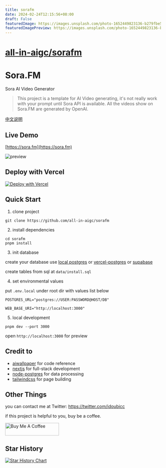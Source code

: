 ```yaml
---
title: sorafm
date: 2024-02-24T12:15:56+08:00
draft: False
featuredImage: https://images.unsplash.com/photo-1652449823136-b279fbe5dfd3?ixid=M3w0NjAwMjJ8MHwxfHJhbmRvbXx8fHx8fHx8fDE3MDg3NDgxMDJ8&ixlib=rb-4.0.3
featuredImagePreview: https://images.unsplash.com/photo-1652449823136-b279fbe5dfd3?ixid=M3w0NjAwMjJ8MHwxfHJhbmRvbXx8fHx8fHx8fDE3MDg3NDgxMDJ8&ixlib=rb-4.0.3
---
```


# [all-in-aigc/sorafm](https://github.com/all-in-aigc/sorafm)

# Sora.FM

Sora AI Video Generator

> This project is a template for AI Video generating, it's not really work with your prompt until Sora API is available. All the videos show on Sora.FM are generated by OpenAI.

[中文说明](./README_CN.md)

## Live Demo

[https://sora.fm](https://sora.fm)

![preview](./preview.png)

## Deploy with Vercel

[![Deploy with Vercel](https://vercel.com/button)](https://vercel.com/new/clone?repository-url=https%3A%2F%2Fgithub.com%2Fvercel%2Fnext.js%2Ftree%2Fcanary%2Fexamples%2Fhello-world&env=POSTGRES_URL,WEB_BASE_URI&envDescription=POSTGRES_URL%20needed%20for%20the%20application&project-name=my-sora-project&repository-name=my-sora-project&redirect-url=https%3A%2F%2Fsora.fm&demo-title=Sora.FM&demo-description=Sora%20AI%20Video%20Generator&demo-url=https%3A%2F%2Fsora.fm&demo-image=https%3A%2F%2Fgithub.com%2Fall-in-aigc%2Fsorafm%2Fraw%2Fmain%2Fpreview.png)

## Quick Start

1. clone project

```shell
git clone https://github.com/all-in-aigc/sorafm
```

2. install dependencies

```shell
cd sorafm
pnpm install
```

3. init database

create your database use [local postgres](https://wiki.postgresql.org/wiki/Homebrew) or [vercel-postgres](https://vercel.com/docs/storage/vercel-postgres) or [supabase](https://supabase.com/)

create tables from sql at `data/install.sql`

4. set environmental values

put `.env.local` under root dir with values list below

```
POSTGRES_URL="postgres://USER:PASSWORD@HOST/DB"

WEB_BASE_URI="http://localhost:3000"
```

5. local development

```shell
pnpm dev --port 3000
```

open `http://localhost:3000` for preview

## Credit to

- [aiwallpaper](https://aiwallpaper.shop) for code reference
- [nextjs](https://nextjs.org/docs) for full-stack development
- [node-postgres](https://node-postgres.com/) for data processing
- [tailwindcss](https://tailwindcss.com/) for page building

## Other Things

you can contact me at Twitter: https://twitter.com/idoubicc

if this project is helpful to you, buy be a coffee.

<a href="https://www.buymeacoffee.com/idoubi" target="_blank"><img src="https://cdn.buymeacoffee.com/buttons/default-orange.png" alt="Buy Me A Coffee" height="41" width="174"></a>

## Star History

[![Star History Chart](https://api.star-history.com/svg?repos=all-in-aigc/sorafm&type=Date)](https://star-history.com/#all-in-aigc/sorafm&Date)

